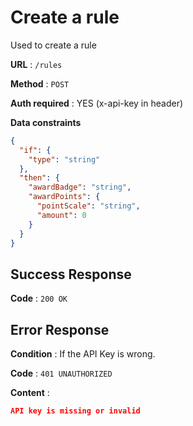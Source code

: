 # Create a rule

Used to create a rule

**URL** : `/rules`

**Method** : `POST`

**Auth required** : YES (x-api-key in header)

**Data constraints**

```json
{
  "if": {
    "type": "string"
  },
  "then": {
    "awardBadge": "string",
    "awardPoints": {
      "pointScale": "string",
      "amount": 0
    }
  }
}
```

## Success Response

**Code** : `200 OK`

## Error Response

**Condition** : If the API Key is wrong.

**Code** : `401 UNAUTHORIZED`

**Content** :

```json
API key is missing or invalid
```
